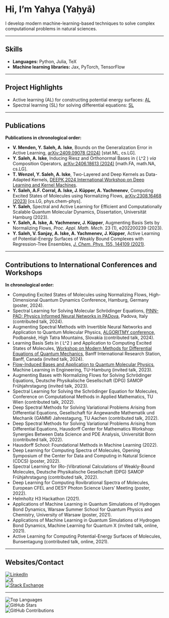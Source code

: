 # Hi, I’m Yahya (Yaḥyā)

I develop modern machine-learning-based techniques to solve complex computational problems in natural sciences.

---

## Skills
- **Languages:** Python, Julia, TeX
- **Machine learning libraries:** Jax, PyTorch, TensorFlow

---

## Project Highlights
- Active learning (AL) for constructing potential energy surfaces: [AL](https://github.com/CFEL-CMI/Active-Learning-of-PES)
- Spectral learning (SL) for solving differential equations: [SL](https://github.com/CFEL-CMI/FlowBasis)

---

## Publications
**Publications in chronological order:**  
- **V. Menden, Y. Saleh, A. Iske**, Bounds on the Generalization Error in Active Learning, [arXiv:2409.09078 (2024)](https://arxiv.org/abs/2409.09078) [stat.ML, cs.LG].  
- **Y. Saleh, A. Iske**, Inducing Riesz and Orthonormal Bases in \( L^2 \) *via* Composition Operators, [arXiv:2406.18613 (2024)](https://arxiv.org/abs/2406.18613) [math.FA, math.NA, cs.LG].  
- **T. Wenzel, Y. Saleh, A. Iske**, Two-Layered and Deep Kernels as Data-Adapted Kernels, [DEEPK 2024 International Workshop on Deep Learning and Kernel Machines](https://www.esat.kuleuven.be/stadius/E/DEEPK2024/7_two_layered_and_deep_kernels_a.pdf).  
- **Y. Saleh, A.F. Corral, A. Iske, J. Küpper, A. Yachmenev**, Computing Excited States of Molecules using Normalizing Flows, [arXiv:2308.16468 (2023)](https://arxiv.org/abs/2308.16468) [cs.LG, phys.chem-phys].  
- **Y. Saleh**, Spectral and Active Learning for Efficient and Computationally Scalable Quantum Molecular Dynamics, Dissertation, Universität Hamburg (2023).  
- **Y. Saleh, A. Iske, A. Yachmenev, J. Küpper**, Augmenting Basis Sets by Normalizing Flows, *Proc. Appl. Math. Mech.* 23 (1), e202200239 (2023).  
- **Y. Saleh, V. Sanjay, A. Iske, A. Yachmenev, J. Küpper**, Active Learning of Potential-Energy Surfaces of Weakly Bound Complexes with Regression-Tree Ensembles, [*J. Chem. Phys.* 155, 144109 (2021)](https://aip.scitation.org/doi/10.1063/5.0057051).  

---

## Contributions to International Conferences and Workshops
**In chronological order:**  
- Computing Excited States of Molecules using Normalizing Flows, High-Dimensional Quantum Dynamics Conference, Hamburg, Germany (poster, 2024).  
- Spectral Learning for Solving Molecular Schrödinger Equations, [PINN-PAD: Physics Informed Neural Networks in PADova](https://pinn-pad.dicea.unipd.it/), Padova, Italy (contributed talk, 2024).  
- Augmenting Spectral Methods with Invertible Neural Networks and Application to Quantum Molecular Physics, [ALGORITMY conference](https://www.math.sk/alg2024/), Podbanské, High Tatra Mountains, Slovakia (contributed talk, 2024).  
- Learning Basis Sets in \( L^2 \) and Application to Computing Excited States of Molecules, [Workshop on Modern Methods for Differential Equations of Quantum Mechanics](https://www.birs.ca/events/2024/5-day-workshops/24w5227), Banff International Research Station, Banff, Canada (invited talk, 2024).  
- [Flow-Induced Bases and Application to Quantum Molecular Physics](https://webcast.tu-harburg.de/Mediasite/Play/d045a3f4dede4681bc5ad60a8464501b1d), Machine Learning in Engineering, TU-Hamburg (invited talk, 2023).  
- Augmenting Bases with Normalizing Flows for Solving Schrödinger Equations, Deutsche Physikalische Gesellschaft (DPG) SAMOP Frühjahrstagung (invited talk, 2023).  
- Spectral Learning for Solving the Schrödinger Equation for Molecules, Conference on Computational Methods in Applied Mathematics, TU Wien (contributed talk, 2022).  
- Deep Spectral Methods for Solving Variational Problems Arising from Differential Equations, Gesellschaft für Angewandte Mathematik und Mechanik (GAMM) Jahrestagung, TU Aachen (contributed talk, 2022).  
- Deep Spectral Methods for Solving Variational Problems Arising from Differential Equations, Hausdorff Center for Mathematics Workshop: Synergies Between Data Science and PDE Analysis, Universität Bonn (contributed talk, 2022).  
- Hausdorff School: Foundational Methods in Machine Learning (2022).  
- Deep Learning for Computing Spectra of Molecules, Opening Symposium of the Center for Data and Computing in Natural Science (CDCS) (poster, 2022).  
- Spectral Learning for (Ro-)Vibrational Calculations of Weakly-Bound Molecules, Deutsche Physikalische Gesellschaft (DPG) SAMOP Frühjahrstagung (contributed talk, 2022).  
- Deep Learning for Computing Rovibrational Spectra of Molecules, European CFEL and DESY Photon Science Users’ Meeting (poster, 2022).  
- Helmholtz H3 Hackathon (2021).  
- Applications of Machine Learning in Quantum Simulations of Hydrogen Bond Dynamics, Warsaw Summer School for Quantum Physics and Chemistry, University of Warsaw (poster, 2021).  
- Applications of Machine Learning in Quantum Simulations of Hydrogen Bond Dynamics, Machine Learning for Quantum X (invited talk, online, 2021).  
- Active Learning for Computing Potential-Energy Surfaces of Molecules, Bunsentagung (contributed talk, online, 2021).  

---

## Websites/Contact
[![LinkedIn](https://img.shields.io/badge/LinkedIn-0077B5?style=for-the-badge&logo=linkedin&logoColor=white)](https://www.linkedin.com/in/yahyasaleh/)  
[![X](https://img.shields.io/badge/X-1DA1F2?style=for-the-badge&logo=x&logoColor=white)](https://twitter.com/yahya_saleh94)  
[![Stack Exchange](https://img.shields.io/badge/Stack_Exchange-1E5397?style=for-the-badge&logo=stack-exchange&logoColor=white)](https://stats.stackexchange.com/users/218604/saleh)  

---

![Top Languages](https://github-readme-stats.vercel.app/api/top-langs/?username=Saleh0694&layout=compact&theme=default)  
![GitHub Stars](https://img.shields.io/github/stars/Saleh0694?affiliations=OWNER%2CCOLLABORATOR)  
![GitHub Contributions](https://github-readme-streak-stats.herokuapp.com/?user=Saleh0694&theme=default)  
